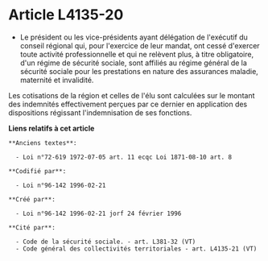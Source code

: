 # Article L4135-20

- Le président ou les vice-présidents ayant délégation de l'exécutif du conseil régional qui, pour l'exercice de leur mandat,
ont cessé d'exercer toute activité professionnelle et qui ne relèvent plus, à titre obligatoire, d'un régime de sécurité
sociale, sont affiliés au régime général de la sécurité sociale pour les prestations en nature des assurances maladie,
maternité et invalidité.

Les cotisations de la région et celles de l'élu sont calculées sur le montant des indemnités effectivement perçues par ce
dernier en application des dispositions régissant l'indemnisation de ses fonctions.

**Liens relatifs à cet article**

	**Anciens textes**:

	  - Loi n°72-619 1972-07-05 art. 11 ecqc Loi 1871-08-10 art. 8

	**Codifié par**:

	  - Loi n°96-142 1996-02-21

	**Créé par**:

	  - Loi n°96-142 1996-02-21 jorf 24 février 1996

	**Cité par**:

	  - Code de la sécurité sociale. - art. L381-32 (VT)
	  - Code général des collectivités territoriales - art. L4135-21 (VT)
